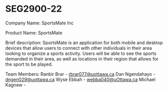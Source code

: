 # SEG2900-22
Company Name: SportsMate Inc

Product Name: SportsMate

Brief description: SportsMate is an application for both mobile and desktop devices that allow users to connect with other individuals in their area looking to organize a sports activity. Users will be able to see the sports demanded in their area, as well as locations in their region that allows for the sport to be played.

Team Members:
Ranbir Brar - rbrar077@uottawa.ca
Dan Ngendahayo - dngen029@uottawa.ca
Wyse Ebbah - webba040@uOttawa.ca
Michael Kagnew - 
